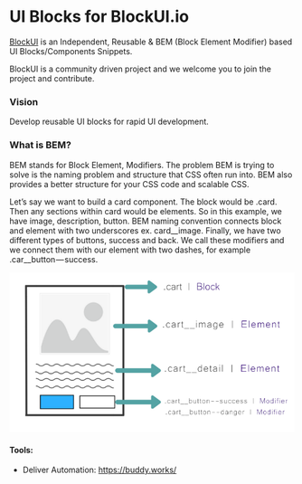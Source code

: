 # UI Blocks for BlockUI.io
[BlockUI](https://blockui.io) is an Independent, Reusable & BEM (Block
Element Modifier) based UI Blocks/Components Snippets.
 
BlockUI is a community driven project and we welcome you to join the project and contribute.

### Vision
Develop reusable UI blocks for rapid UI development.

### What is BEM?
BEM stands for Block Element, Modifiers. The problem BEM is trying to solve is the naming problem and structure that CSS often run into. BEM also provides a better structure for your CSS code and scalable CSS.

Let’s say we want to build a card component. The block would be .card. Then any sections within card would be elements. So in this example, we have image, description, button. BEM naming convention connects block and element with two underscores ex. card__image. Finally, we have two different types of buttons, success and back. We call these modifiers and we connect them with our element with two dashes, for example .car__button — success.

![BEM Sample](https://raw.githubusercontent.com/webreinvent/blockui/master/public/img/bem-sample.png "Example of BEM")



#### Tools:

- Deliver Automation:  https://buddy.works/